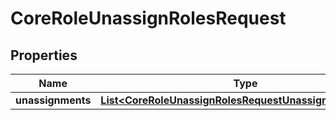 

# CoreRoleUnassignRolesRequest


## Properties

| Name | Type | Description | Notes |
|------------ | ------------- | ------------- | -------------|
|**unassignments** | [**List&lt;CoreRoleUnassignRolesRequestUnassignmentsInner&gt;**](CoreRoleUnassignRolesRequestUnassignmentsInner.md) |  |  |



